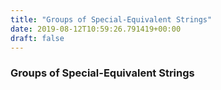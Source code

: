 ```yaml
---
title: "Groups of Special-Equivalent Strings"
date: 2019-08-12T10:59:26.791419+00:00
draft: false
---
```


### Groups of Special-Equivalent Strings
